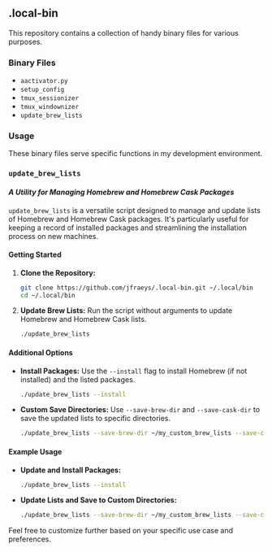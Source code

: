 ## .local-bin

This repository contains a collection of handy binary files for various purposes.

### Binary Files

- `aactivator.py`
- `setup_config`
- `tmux_sessionizer`
- `tmux_windownizer`
- `update_brew_lists`

### Usage

These binary files serve specific functions in my development environment.

### `update_brew_lists`

#### *A Utility for Managing Homebrew and Homebrew Cask Packages*

`update_brew_lists` is a versatile script designed to manage and update lists of Homebrew and Homebrew Cask packages. It's particularly useful for keeping a record of installed packages and streamlining the installation process on new machines.

#### Getting Started

1. **Clone the Repository:**
    ```bash
    git clone https://github.com/jfraeys/.local-bin.git ~/.local/bin
    cd ~/.local/bin
    ```

2. **Update Brew Lists:**
    Run the script without arguments to update Homebrew and Homebrew Cask lists.
    ```bash
    ./update_brew_lists
    ```

#### Additional Options

- **Install Packages:**
    Use the `--install` flag to install Homebrew (if not installed) and the listed packages.
    ```bash
    ./update_brew_lists --install
    ```

- **Custom Save Directories:**
    Use `--save-brew-dir` and `--save-cask-dir` to save the updated lists to specific directories.
    ```bash
    ./update_brew_lists --save-brew-dir ~/my_custom_brew_lists --save-cask-dir ~/my_custom_cask_lists
    ```

#### Example Usage

- **Update and Install Packages:**
    ```bash
    ./update_brew_lists --install
    ```

- **Update Lists and Save to Custom Directories:**
    ```bash
    ./update_brew_lists --save-brew-dir ~/my_custom_brew_lists --save-cask-dir ~/my_custom_cask_lists
    ```

Feel free to customize further based on your specific use case and preferences.
